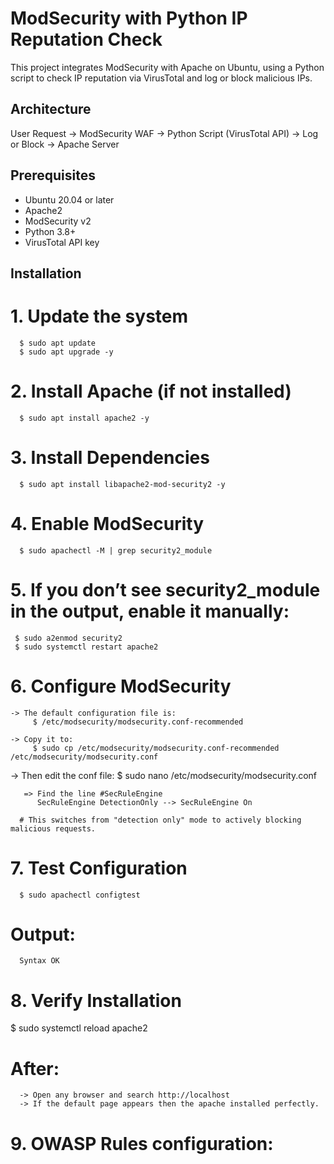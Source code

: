 

# ModSecurity with Python IP Reputation Check

This project integrates ModSecurity with Apache on Ubuntu, using a Python script to check IP reputation via VirusTotal and log or block malicious IPs.

## Architecture
User Request → ModSecurity WAF → Python Script (VirusTotal API) → Log or Block → Apache Server

## Prerequisites
- Ubuntu 20.04 or later
- Apache2
- ModSecurity v2
- Python 3.8+
- VirusTotal API key

## Installation
# 1. Update the system
      $ sudo apt update
      $ sudo apt upgrade -y

# 2. Install Apache (if not installed)
      $ sudo apt install apache2 -y

# 3. Install Dependencies
      $ sudo apt install libapache2-mod-security2 -y

# 4. Enable ModSecurity
      $ sudo apachectl -M | grep security2_module

# 5. If you don’t see security2_module in the output, enable it manually:
     $ sudo a2enmod security2
     $ sudo systemctl restart apache2

# 6. Configure ModSecurity
    -> The default configuration file is:
         $ /etc/modsecurity/modsecurity.conf-recommended

    -> Copy it to:
         $ sudo cp /etc/modsecurity/modsecurity.conf-recommended /etc/modsecurity/modsecurity.conf

   -> Then edit the conf file:
         $ sudo nano /etc/modsecurity/modsecurity.conf

       => Find the line #SecRuleEngine
          SecRuleEngine DetectionOnly --> SecRuleEngine On

      # This switches from "detection only" mode to actively blocking malicious requests.

# 7. Test Configuration
      $ sudo apachectl configtest

   # Output:
      Syntax OK

# 8. Verify Installation
   $ sudo systemctl reload apache2

   # After:
      -> Open any browser and search http://localhost
      -> If the default page appears then the apache installed perfectly.

# 9. OWASP Rules configuration:
    
 





